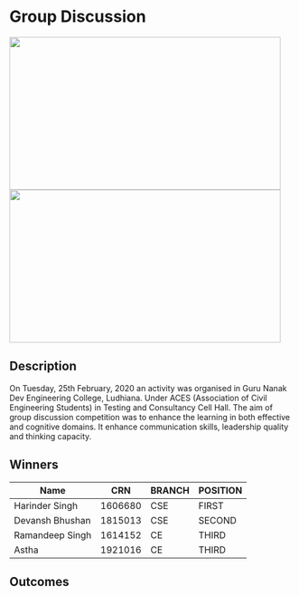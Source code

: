 # Group Discussion

<img src="https://github.com/ACES-GNDEC/UPLOADS/blob/main/1%20(6).JPG" width="480" height="270">  <img src="https://github.com/ACES-GNDEC/UPLOADS/blob/main/1%20(12).JPG" width="480" height="270">

## Description 
On Tuesday, 25th February, 2020 an activity was organised in Guru Nanak Dev Engineering College, Ludhiana. Under ACES (Association of Civil Engineering Students) in Testing and Consultancy Cell Hall. The aim of group discussion competition was to enhance the learning in both effective and cognitive domains. It enhance communication skills, leadership quality and thinking capacity.


## Winners

|Name                  |CRN       |BRANCH   |POSITION   |
|----------------------|----------|---------|-----------|
|Harinder Singh        |1606680   |CSE      |FIRST      |
|Devansh Bhushan       |1815013   |CSE      |SECOND     |
|Ramandeep Singh       |1614152   |CE       |THIRD      | 
|Astha                 |1921016   |CE       |THIRD      | 

## Outcomes

